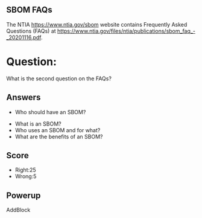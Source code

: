 ## SBOM FAQs
The NTIA https://www.ntia.gov/sbom website
contains Frequently Asked Questions (FAQs) at
https://www.ntia.gov/files/ntia/publications/sbom_faq_-_20201116.pdf.

# Question:
What is the second question on the FAQs?

## Answers
* Who should have an SBOM?
- What is an SBOM?
- Who uses an SBOM and for what?
- What are the benefits of an SBOM?


## Score
- Right:25
- Wrong:5

## Powerup
AddBlock
